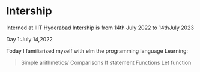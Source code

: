 # Intership
Interned at IIIT Hyderabad
Intership is from 14th July 2022 to 14thJuly 2023 

Day 1:July 14,2022

Today I familiarised myself with elm the programming language
Learning:
  >Simple arithmetics/
  >Comparisons
  >If statement
  >Functions
  >Let function
